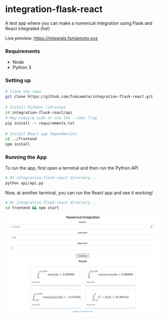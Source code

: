 # integration-flask-react

A test app where you can make a numerical integration using Flask and React integrated (ha!)

Live preview: https://integrals.fsmiamoto.xyz

### Requirements

-   Node
-   Python 3

### Setting up

```bash
# Clone the repo
git clone https://github.com/fsmiamoto/integration-flask-react.git

# Install Pythons libraries
cd integration-flask-react/api
# May require sudo or use the --user flag
pip install -r requirements.txt

# Install React app dependencies
cd ../frontend
npm install

```

### Running the App

To run the app, first open a terminal and then run the Python API

```bash
# At integration-flask-react directory...
python api/api.py
```

Now, at another terminal, you can run the React app and see it working!

```bash
# At integration-flask-react directory...
cd frontend && npm start
```

![Interface](./view.png)
